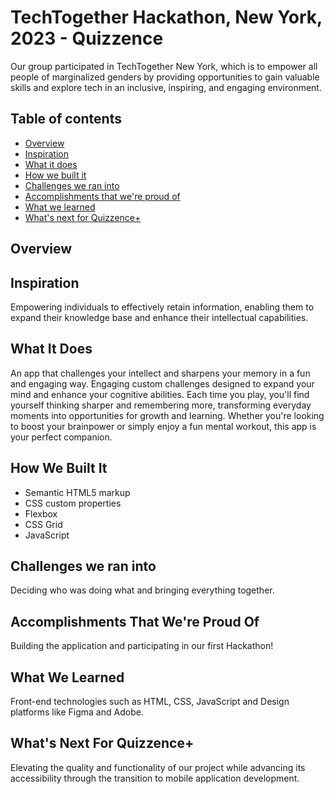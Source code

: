 # TechTogether Hackathon, New York, 2023 - Quizzence

Our group participated in TechTogether New York, which is to empower all people of marginalized genders by providing opportunities to gain valuable skills and explore tech in an inclusive, inspiring, and engaging environment.

## Table of contents

- [Overview](#overview)
- [Inspiration](#inspiration)
- [What it does](#what-it-does)
- [How we built it](#how-we-built-it)
- [Challenges we ran into](#challenges-we-ran-into)
- [Accomplishments that we're proud of](#accomplishments-that-were-proud-of)
- [What we learned](#what-we-learned)
- [What's next for Quizzence+](#whats-next-for-quizzence)
  <!-- - [Links](#links) -->

## Overview

## Inspiration 
Empowering individuals to effectively retain information, enabling them to expand their knowledge base and enhance their intellectual capabilities.


## What It Does
An app that challenges your intellect and sharpens your memory in a fun and engaging way. Engaging custom challenges designed to expand your mind and enhance your cognitive abilities. Each time you play, you'll find yourself thinking sharper and remembering more, transforming everyday moments into opportunities for growth and learning. Whether you're looking to boost your brainpower or simply enjoy a fun mental workout, this app is your perfect companion. 


## How We Built It

- Semantic HTML5 markup
- CSS custom properties
- Flexbox
- CSS Grid
- JavaScript 


## Challenges we ran into
Deciding who was doing what and bringing everything together.


## Accomplishments That We're Proud Of
Building the application and participating in our first Hackathon!

## What We Learned
Front-end technologies such as HTML, CSS, JavaScript and Design platforms like Figma and Adobe. 

## What's Next For Quizzence+ 
Elevating the quality and functionality of our project while advancing its accessibility through the transition to mobile application development.







